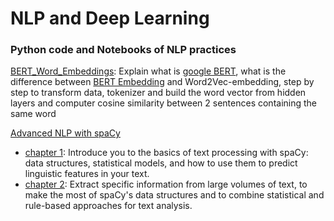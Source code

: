 # NLP and Deep Learning
### Python code and Notebooks of NLP practices

[BERT_Word_Embeddings](BERT_Word_Embeddings.ipynb): Explain what is [google BERT](https://github.com/google-research/bert), what is the difference between [BERT Embedding](https://github.com/google-research/bert) and Word2Vec-embedding, step by step to transform data, tokenizer and build the word vector from hidden layers and computer cosine similarity between 2 sentences containing the same word

[Advanced NLP with spaCy](https://course.spacy.io/)
- [chapter 1](spacy_chapter1.ipynb): Introduce you to the basics of text processing with spaCy: data structures, statistical models, and how to use them to predict linguistic features in your text.
- [chapter 2](spaCy_chapter2.ipynb): Extract specific information from large volumes of text, to make the most of spaCy's data structures and to combine statistical and rule-based approaches for text analysis.





